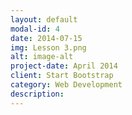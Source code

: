 ```yaml
---
layout: default
modal-id: 4
date: 2014-07-15
img: Lesson 3.png
alt: image-alt
project-date: April 2014
client: Start Bootstrap
category: Web Development
description: 
---
```

